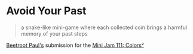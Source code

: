 # Avoid Your Past

> a snake-like mini-game where each collected coin brings a harmful memory of your past steps

[Beetroot Paul\'s](https://beetrootpaul.com) submission for the [Mini Jam 111: Colors²](https://itch.io/jam/mini-jam-111-colors)

